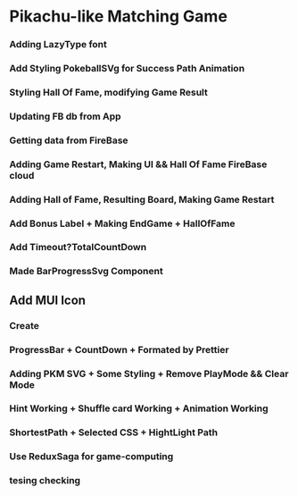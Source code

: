 # Pikachu-like Matching Game

### Adding LazyType font

### Add Styling PokeballSVg for Success Path Animation

### Styling Hall Of Fame, modifying Game Result

### Updating FB db from App

### Getting data from FireBase

### Adding Game Restart, Making UI && Hall Of Fame FireBase cloud

### Adding Hall of Fame, Resulting Board, Making Game Restart

### Add Bonus Label + Making EndGame + HallOfFame

### Add Timeout?TotalCountDown

### Made BarProgressSvg Component

## Add MUI Icon

### Create <NavBar />

### ProgressBar + CountDown + Formated by Prettier

### Adding PKM SVG + Some Styling + Remove PlayMode && Clear Mode

### Hint Working + Shuffle card Working + Animation Working

### ShortestPath + Selected CSS + HightLight Path

### Use ReduxSaga for game-computing

### tesing checking
